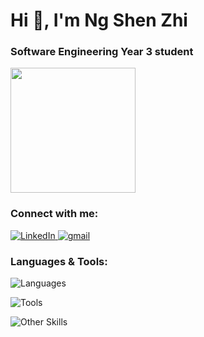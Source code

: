 <h1>Hi 👋, I'm Ng Shen Zhi</h1>

<h3><b>Software Engineering Year 3 student</b></h3>


<p>
  <a href="https://github.com/anuraghazra/convoychat">
    <img height=200 align="center" src="https://github-readme-stats.vercel.app/api/top-langs?username=ObsCure9277&theme=dark&layout=compact&langs_count=6&exclude_repo=TARUMT-RSW-2325,ObsCure9277.github.io&card_width=300)"/>
  </a>
</p>

<h3>Connect with me:</h3>

<p>
  <a href="https://www.linkedin.com/in/ng-shen-zhi-43126a361" target="blank">
    <img src="https://skillicons.dev/icons?i=linkedin" alt="LinkedIn" />
  </a>
  <a href="https://mail.google.com/mail/u/0/?fs=1&tf=cm&source=mailto&to=ngshenzhiwork@gmail.com" target="blank">
    <img src="https://skillicons.dev/icons?i=gmail" alt="gmail" />
  </a>
</p>

<h3>Languages & Tools:</h3>

<p>
  <img src="https://go-skill-icons.vercel.app/api/icons?i=html,css,cpp,cs,assembly,js,java,dart" alt="Languages" />
</p>

<p>
  <img src="https://go-skill-icons.vercel.app/api/icons?i=vscode,visualstudio,androidstudio,flutter,oracle" alt="Tools" />
</p>

<p>
  <img src="https://go-skill-icons.vercel.app/api/icons?i=canva,figma" alt="Other Skills" />
</p>


